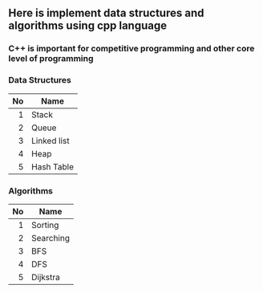 ## Here is implement data structures and algorithms using cpp language
### C++ is important for competitive programming and other core level of programming
### Data Structures
|No| Name|
|---:|----|
|   1|Stack|
|   2|Queue|
|   3|Linked list|
|   4|Heap|
|   5|Hash Table|

### Algorithms
|No| Name|
|----:|-------|
|   1|Sorting|
|   2|Searching|
|   3|BFS|
|   4|DFS|
|   5|Dijkstra|
